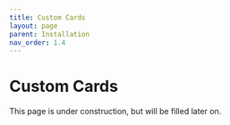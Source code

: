 ```yaml
---
title: Custom Cards
layout: page
parent: Installation
nav_order: 1.4
---
```

# Custom Cards
This page is under construction, but will be filled later on.
